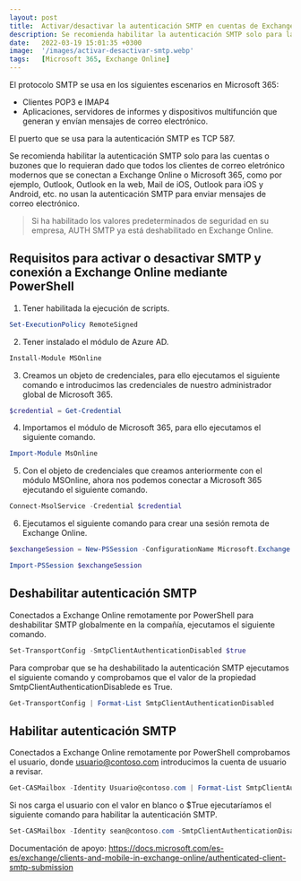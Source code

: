 ```yaml
---
layout: post
title:  Activar/desactivar la autenticación SMTP en cuentas de Exchange Online
description: Se recomienda habilitar la autenticación SMTP solo para las cuentas o buzones que lo requieran...
date:   2022-03-19 15:01:35 +0300
image:  '/images/activar-desactivar-smtp.webp'
tags:   [Microsoft 365, Exchange Online]
---
```

El protocolo SMTP se usa en los siguientes escenarios en Microsoft 365:

* Clientes POP3 e IMAP4
* Aplicaciones, servidores de informes y dispositivos multifunción que generan y envían mensajes de correo electrónico.

El puerto que se usa para la autenticación SMTP es TCP 587.

Se recomienda habilitar la autenticación SMTP solo para las cuentas o buzones que lo requieran dado que todos los clientes de correo eletrónico modernos que se conectan a Exchange Online o Microsoft 365, como por ejemplo, Outlook, Outlook en la web, Mail de iOS, Outlook para iOS y Android, etc. no usan la autenticación SMTP para enviar mensajes de correo electrónico.

> Si ha habilitado los valores predeterminados de seguridad en su empresa, AUTH SMTP ya está deshabilitado en Exchange Online.

## Requisitos para activar o desactivar SMTP y conexión a Exchange Online mediante PowerShell

1. Tener habilitada la ejecución de scripts.

```powershell
Set-ExecutionPolicy RemoteSigned
```

2. Tener instalado el módulo de Azure AD.

```powershell
Install-Module MSOnline
```

3. Creamos un objeto de credenciales, para ello ejecutamos el siguiente comando e introducimos las credenciales de nuestro administrador global de Microsoft 365.

```powershell
$credential = Get-Credential
```

4. Importamos el módulo de Microsoft 365, para ello ejecutamos el siguiente comando.

```powershell
Import-Module MsOnline
```

5. Con el objeto de credenciales que creamos anteriormente con el módulo MSOnline, ahora nos podemos conectar a Microsoft 365 ejecutando el siguiente comando.

```powershell
Connect-MsolService -Credential $credential
```

6. Ejecutamos el siguiente comando para crear una sesión remota de Exchange Online.

```powershell
$exchangeSession = New-PSSession -ConfigurationName Microsoft.Exchange -ConnectionUri "https://outlook.office365.com/powershell-liveid/" -Credential $credential -Authentication "Basic" –AllowRedirection
```

```powershell
Import-PSSession $exchangeSession
```

## Deshabilitar autenticación SMTP

Conectados a Exchange Online remotamente por PowerShell para deshabilitar SMTP globalmente en la compañía, ejecutamos el siguiente comando.

```powershell
Set-TransportConfig -SmtpClientAuthenticationDisabled $true
```

Para comprobar que se ha deshabilitado la autenticación SMTP ejecutamos el siguiente comando y comprobamos que el valor de la propiedad SmtpClientAuthenticationDisablede es True.

```powershell
Get-TransportConfig | Format-List SmtpClientAuthenticationDisabled
```

## Habilitar autenticación SMTP

Conectados a Exchange Online remotamente por PowerShell comprobamos el usuario, donde usuario@contoso.com introducimos la cuenta de usuario a revisar.

```powershell
Get-CASMailbox -Identity Usuario@contoso.com | Format-List SmtpClientAuthenticationDisabled
```

Si nos carga el usuario con el valor en blanco o $True ejecutaríamos el siguiente comando para habilitar la autenticación SMTP.


```powershell
Set-CASMailbox -Identity sean@contoso.com -SmtpClientAuthenticationDisabled $false 
```


Documentación de apoyo:
https://docs.microsoft.com/es-es/exchange/clients-and-mobile-in-exchange-online/authenticated-client-smtp-submission